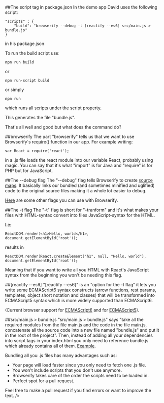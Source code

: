 ##The script tag in package.json
In the demo app David uses the following script: 

    "scripts" : {
        "build": "browserify --debug -t [reactify --es6] src/main.js > bundle.js"    
    }
in his package.json

To run the build script use:

    npm run build
    
or

    npm run-script build
    
or simply

    npm run
    
which runs all scripts under the script property.

This generates the file "bundle.js".

That's all well and good but what does the command do?

##browserify
The part "browserify" tells us that we want to use Browserify's require() function in our app. For example writing:

    var React = require('react');
    
in a .js file loads the react module into our variable React, probably using magic. You can say that it's what "import" is for Java and "require" is for PHP but for JavaScript.

##The --debug flag
The "--debug" flag tells Browserify to create [source maps](http://www.html5rocks.com/en/tutorials/developertools/sourcemaps/). It  basically links our bundled (and sometimes minified and uglified) code to the original source files making it a whole lot easier to debug.

[Here](https://github.com/substack/node-browserify#usage) are some other flags you can use with Browserify.

##The -t flag
The "-t" flag is short for "-tranform" and it's what makes your files with HTML-syntax convert into files JavaScript-syntax for the HTML. 

I.e:

    ReactDOM.render(<h1>Hello, world</h1>, document.getElementById('root'));
    
results in

    ReactDOM.render(React.createElement("h1", null, "Hello, world"), document.getElementById('root'));
    
Meaning that if you want to write all you HTML with React's JavaScript syntax from the beginning you won't be needing this flag.

##[reactify --es6]
"[reactify --es6]" is an "option for the -t flag" it lets you write some ECMAScript6 syntax constructs (arrow functions, rest params, templates, object short notation and classes) that will be transformed into ECMAScript5 syntax which is more widely supported than ECMAScript6. 

(Current browser support for [ECMAScript6](https://kangax.github.io/compat-table/es6/) and for [ECMAScript5](http://kangax.github.io/compat-table/es5/)).

##src/main.js > bundle.js
"src/main.js > bundle.js" says "take all the required modules from the file main.js and the code in the file main.js, concatenate all the source code into a new file named "bundle.js" and put it in the root of the project". Then, instead of adding all your dependencies into script tags in your index.html you only need to reference bundle.js which already contains all of them. [Example](https://github.com/substack/node-browserify#example). 

Bundling all you .js files has many advantages such as:
* Your page will load faster since you only need to fetch one .js file. 
* You won't include scripts that you don't use anymore.
* Browserify takes care of the order the scripts need to be loaded in.
* Perfect spot for a pull request.

Feel free to make a pull request if you find errors or want to improve the text. />